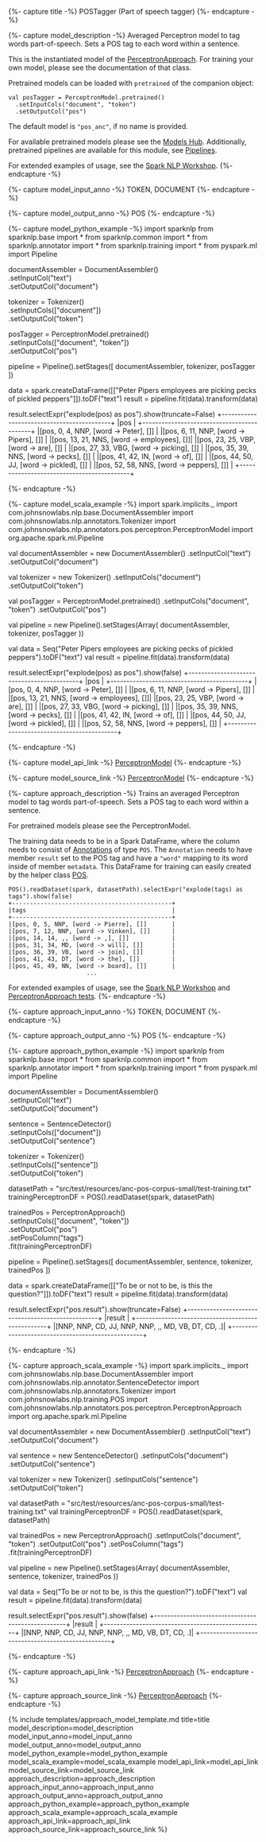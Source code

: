 {%- capture title -%}
POSTagger (Part of speech tagger)
{%- endcapture -%}

{%- capture model_description -%}
Averaged Perceptron model to tag words part-of-speech.
Sets a POS tag to each word within a sentence.

This is the instantiated model of the
[PerceptronApproach](https://nlp.johnsnowlabs.com/api/com/johnsnowlabs/nlp/annotators/pos/perceptron/PerceptronApproach).
For training your own model, please see the documentation of that class.

Pretrained models can be loaded with `pretrained` of the companion object:
```
val posTagger = PerceptronModel.pretrained()
  .setInputCols("document", "token")
  .setOutputCol("pos")
```
The default model is `"pos_anc"`, if no name is provided.

For available pretrained models please see the [Models Hub](https://nlp.johnsnowlabs.com/models?task=Part+of+Speech+Tagging).
Additionally, pretrained pipelines are available for this module, see [Pipelines](https://nlp.johnsnowlabs.com/docs/en/pipelines).

For extended examples of usage, see the [Spark NLP Workshop](https://github.com/JohnSnowLabs/spark-nlp-workshop/blob/master/tutorials/Certification_Trainings/Public/3.SparkNLP_Pretrained_Models.ipynb).
{%- endcapture -%}

{%- capture model_input_anno -%}
TOKEN, DOCUMENT
{%- endcapture -%}

{%- capture model_output_anno -%}
POS
{%- endcapture -%}

{%- capture model_python_example -%}
import sparknlp
from sparknlp.base import *
from sparknlp.common import *
from sparknlp.annotator import *
from sparknlp.training import *
from pyspark.ml import Pipeline

documentAssembler = DocumentAssembler() \
    .setInputCol("text") \
    .setOutputCol("document")

tokenizer = Tokenizer() \
    .setInputCols(["document"]) \
    .setOutputCol("token")

posTagger = PerceptronModel.pretrained() \
    .setInputCols(["document", "token"]) \
    .setOutputCol("pos")

pipeline = Pipeline().setStages([
    documentAssembler,
    tokenizer,
    posTagger
])

data = spark.createDataFrame([["Peter Pipers employees are picking pecks of pickled peppers"]]).toDF("text")
result = pipeline.fit(data).transform(data)

result.selectExpr("explode(pos) as pos").show(truncate=False)
+-------------------------------------------+
|pos                                        |
+-------------------------------------------+
|[pos, 0, 4, NNP, [word -> Peter], []]      |
|[pos, 6, 11, NNP, [word -> Pipers], []]    |
|[pos, 13, 21, NNS, [word -> employees], []]|
|[pos, 23, 25, VBP, [word -> are], []]      |
|[pos, 27, 33, VBG, [word -> picking], []]  |
|[pos, 35, 39, NNS, [word -> pecks], []]    |
|[pos, 41, 42, IN, [word -> of], []]        |
|[pos, 44, 50, JJ, [word -> pickled], []]   |
|[pos, 52, 58, NNS, [word -> peppers], []]  |
+-------------------------------------------+

{%- endcapture -%}

{%- capture model_scala_example -%}
import spark.implicits._
import com.johnsnowlabs.nlp.base.DocumentAssembler
import com.johnsnowlabs.nlp.annotators.Tokenizer
import com.johnsnowlabs.nlp.annotators.pos.perceptron.PerceptronModel
import org.apache.spark.ml.Pipeline

val documentAssembler = new DocumentAssembler()
  .setInputCol("text")
  .setOutputCol("document")

val tokenizer = new Tokenizer()
  .setInputCols("document")
  .setOutputCol("token")

val posTagger = PerceptronModel.pretrained()
  .setInputCols("document", "token")
  .setOutputCol("pos")

val pipeline = new Pipeline().setStages(Array(
  documentAssembler,
  tokenizer,
  posTagger
))

val data = Seq("Peter Pipers employees are picking pecks of pickled peppers").toDF("text")
val result = pipeline.fit(data).transform(data)

result.selectExpr("explode(pos) as pos").show(false)
+-------------------------------------------+
|pos                                        |
+-------------------------------------------+
|[pos, 0, 4, NNP, [word -> Peter], []]      |
|[pos, 6, 11, NNP, [word -> Pipers], []]    |
|[pos, 13, 21, NNS, [word -> employees], []]|
|[pos, 23, 25, VBP, [word -> are], []]      |
|[pos, 27, 33, VBG, [word -> picking], []]  |
|[pos, 35, 39, NNS, [word -> pecks], []]    |
|[pos, 41, 42, IN, [word -> of], []]        |
|[pos, 44, 50, JJ, [word -> pickled], []]   |
|[pos, 52, 58, NNS, [word -> peppers], []]  |
+-------------------------------------------+

{%- endcapture -%}

{%- capture model_api_link -%}
[PerceptronModel](https://nlp.johnsnowlabs.com/api/com/johnsnowlabs/nlp/annotators/pos/perceptron/PerceptronModel)
{%- endcapture -%}

{%- capture model_source_link -%}
[PerceptronModel](https://github.com/JohnSnowLabs/spark-nlp/tree/master/src/main/scala/com/johnsnowlabs/nlp/annotators/pos/perceptron/PerceptronModel.scala)
{%- endcapture -%}

{%- capture approach_description -%}
Trains an averaged Perceptron model to tag words part-of-speech.
Sets a POS tag to each word within a sentence.

For pretrained models please see the PerceptronModel.

The training data needs to be in a Spark DataFrame, where the column needs to consist of
[Annotations](https://nlp.johnsnowlabs.com/api/com/johnsnowlabs/nlp/Annotation) of type `POS`. The `Annotation` needs to have member `result`
set to the POS tag and have a `"word"` mapping to its word inside of member `metadata`.
This DataFrame for training can easily created by the helper class [POS](https://nlp.johnsnowlabs.com/api/com/johnsnowlabs/nlp/training/POS).
```
POS().readDataset(spark, datasetPath).selectExpr("explode(tags) as tags").show(false)
+---------------------------------------------+
|tags                                         |
+---------------------------------------------+
|[pos, 0, 5, NNP, [word -> Pierre], []]       |
|[pos, 7, 12, NNP, [word -> Vinken], []]      |
|[pos, 14, 14, ,, [word -> ,], []]            |
|[pos, 31, 34, MD, [word -> will], []]        |
|[pos, 36, 39, VB, [word -> join], []]        |
|[pos, 41, 43, DT, [word -> the], []]         |
|[pos, 45, 49, NN, [word -> board], []]       |
                      ...
```

For extended examples of usage, see the [Spark NLP Workshop](https://github.com/JohnSnowLabs/spark-nlp-workshop/blob/master/jupyter/training/french/Train-Perceptron-French.ipynb)
and [PerceptronApproach tests](https://github.com/JohnSnowLabs/spark-nlp/tree/master/src/test/scala/com/johnsnowlabs/nlp/annotators/pos/perceptron).
{%- endcapture -%}

{%- capture approach_input_anno -%}
TOKEN, DOCUMENT
{%- endcapture -%}

{%- capture approach_output_anno -%}
POS
{%- endcapture -%}

{%- capture approach_python_example -%}
import sparknlp
from sparknlp.base import *
from sparknlp.common import *
from sparknlp.annotator import *
from sparknlp.training import *
from pyspark.ml import Pipeline

documentAssembler = DocumentAssembler() \
    .setInputCol("text") \
    .setOutputCol("document")

sentence = SentenceDetector() \
    .setInputCols(["document"]) \
    .setOutputCol("sentence")

tokenizer = Tokenizer() \
    .setInputCols(["sentence"]) \
    .setOutputCol("token")

datasetPath = "src/test/resources/anc-pos-corpus-small/test-training.txt"
trainingPerceptronDF = POS().readDataset(spark, datasetPath)

trainedPos = PerceptronApproach() \
    .setInputCols(["document", "token"]) \
    .setOutputCol("pos") \
    .setPosColumn("tags") \
    .fit(trainingPerceptronDF)

pipeline = Pipeline().setStages([
    documentAssembler,
    sentence,
    tokenizer,
    trainedPos
])

data = spark.createDataFrame([["To be or not to be, is this the question?"]]).toDF("text")
result = pipeline.fit(data).transform(data)

result.selectExpr("pos.result").show(truncate=False)
+--------------------------------------------------+
|result                                            |
+--------------------------------------------------+
|[NNP, NNP, CD, JJ, NNP, NNP, ,, MD, VB, DT, CD, .]|
+--------------------------------------------------+

{%- endcapture -%}

{%- capture approach_scala_example -%}
import spark.implicits._
import com.johnsnowlabs.nlp.base.DocumentAssembler
import com.johnsnowlabs.nlp.annotator.SentenceDetector
import com.johnsnowlabs.nlp.annotators.Tokenizer
import com.johnsnowlabs.nlp.training.POS
import com.johnsnowlabs.nlp.annotators.pos.perceptron.PerceptronApproach
import org.apache.spark.ml.Pipeline

val documentAssembler = new DocumentAssembler()
  .setInputCol("text")
  .setOutputCol("document")

val sentence = new SentenceDetector()
  .setInputCols("document")
  .setOutputCol("sentence")

val tokenizer = new Tokenizer()
  .setInputCols("sentence")
  .setOutputCol("token")

val datasetPath = "src/test/resources/anc-pos-corpus-small/test-training.txt"
val trainingPerceptronDF = POS().readDataset(spark, datasetPath)

val trainedPos = new PerceptronApproach()
  .setInputCols("document", "token")
  .setOutputCol("pos")
  .setPosColumn("tags")
  .fit(trainingPerceptronDF)

val pipeline = new Pipeline().setStages(Array(
  documentAssembler,
  sentence,
  tokenizer,
  trainedPos
))

val data = Seq("To be or not to be, is this the question?").toDF("text")
val result = pipeline.fit(data).transform(data)

result.selectExpr("pos.result").show(false)
+--------------------------------------------------+
|result                                            |
+--------------------------------------------------+
|[NNP, NNP, CD, JJ, NNP, NNP, ,, MD, VB, DT, CD, .]|
+--------------------------------------------------+

{%- endcapture -%}

{%- capture approach_api_link -%}
[PerceptronApproach](https://nlp.johnsnowlabs.com/api/com/johnsnowlabs/nlp/annotators/pos/perceptron/PerceptronApproach)
{%- endcapture -%}

{%- capture approach_source_link -%}
[PerceptronApproach](https://github.com/JohnSnowLabs/spark-nlp/tree/master/src/main/scala/com/johnsnowlabs/nlp/annotators/pos/perceptron/PerceptronApproach.scala)
{%- endcapture -%}


{% include templates/approach_model_template.md
title=title
model_description=model_description
model_input_anno=model_input_anno
model_output_anno=model_output_anno
model_python_example=model_python_example
model_scala_example=model_scala_example
model_api_link=model_api_link
model_source_link=model_source_link
approach_description=approach_description
approach_input_anno=approach_input_anno
approach_output_anno=approach_output_anno
approach_python_example=approach_python_example
approach_scala_example=approach_scala_example
approach_api_link=approach_api_link
approach_source_link=approach_source_link
%}
